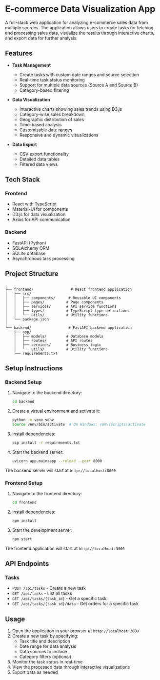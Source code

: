 # E-commerce Data Visualization App

A full-stack web application for analyzing e-commerce sales data from multiple sources. The application allows users to create tasks for fetching and processing sales data, visualize the results through interactive charts, and export data for further analysis.

## Features

- **Task Management**

  - Create tasks with custom date ranges and source selection
  - Real-time task status monitoring
  - Support for multiple data sources (Source A and Source B)
  - Category-based filtering

- **Data Visualization**

  - Interactive charts showing sales trends using D3.js
  - Category-wise sales breakdown
  - Geographic distribution of sales
  - Time-based analysis
  - Customizable date ranges
  - Responsive and dynamic visualizations

- **Data Export**
  - CSV export functionality
  - Detailed data tables
  - Filtered data views

## Tech Stack

### Frontend

- React with TypeScript
- Material-UI for components
- D3.js for data visualization
- Axios for API communication

### Backend

- FastAPI (Python)
- SQLAlchemy ORM
- SQLite database
- Asynchronous task processing

## Project Structure

```
.
├── frontend/                 # React frontend application
│   ├── src/
│   │   ├── components/      # Reusable UI components
│   │   ├── pages/          # Page components
│   │   ├── services/       # API service functions
│   │   ├── types/          # TypeScript type definitions
│   │   └── utils/          # Utility functions
│   └── package.json
│
└── backend/                 # FastAPI backend application
    ├── app/
    │   ├── models/         # Database models
    │   ├── routes/         # API routes
    │   ├── services/       # Business logic
    │   └── utils/          # Utility functions
    └── requirements.txt
```

## Setup Instructions

### Backend Setup

1. Navigate to the backend directory:

   ```bash
   cd backend
   ```

2. Create a virtual environment and activate it:

   ```bash
   python -m venv venv
   source venv/bin/activate  # On Windows: venv\Scripts\activate
   ```

3. Install dependencies:

   ```bash
   pip install -r requirements.txt
   ```

4. Start the backend server:
   ```bash
   uvicorn app.main:app --reload --port 8000
   ```

The backend server will start at `http://localhost:8000`

### Frontend Setup

1. Navigate to the frontend directory:

   ```bash
   cd frontend
   ```

2. Install dependencies:

   ```bash
   npm install
   ```

3. Start the development server:
   ```bash
   npm start
   ```

The frontend application will start at `http://localhost:3000`

## API Endpoints

### Tasks

- `POST /api/tasks` - Create a new task
- `GET /api/tasks` - List all tasks
- `GET /api/tasks/{task_id}` - Get a specific task
- `GET /api/tasks/{task_id}/data` - Get orders for a specific task

## Usage

1. Open the application in your browser at `http://localhost:3000`
2. Create a new task by specifying:
   - Task title and description
   - Date range for data analysis
   - Data sources to include
   - Category filters (optional)
3. Monitor the task status in real-time
4. View the processed data through interactive visualizations
5. Export data as needed
